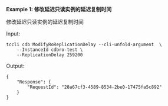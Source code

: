 **Example 1: 修改延迟只读实例的延迟复制时间**

修改延迟只读实例的延迟复制时间

Input: 

```
tccli cdb ModifyRoReplicationDelay --cli-unfold-argument  \
    --InstanceId cdbro-test \
    --ReplicationDelay 259200
```

Output: 
```
{
    "Response": {
        "RequestId": "28a67cf3-4589-8534-2be0-17475fa5c892"
    }
}
```

